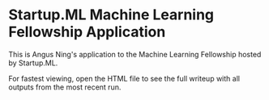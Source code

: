 Startup.ML Machine Learning Fellowship Application
=============

This is Angus Ning's application to the Machine Learning Fellowship hosted by Startup.ML.

For fastest viewing, open the HTML file to see the full writeup with all outputs from the most recent run.